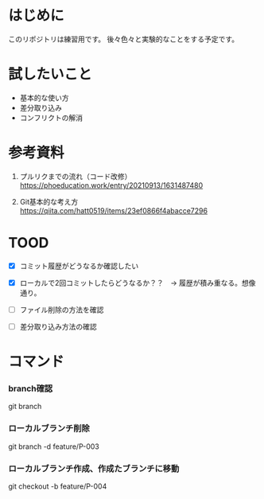# はじめに

このリポジトリは練習用です。
後々色々と実験的なことをする予定です。

# 試したいこと

- 基本的な使い方
- 差分取り込み
- コンフリクトの解消

# 参考資料
1. プルリクまでの流れ（コード改修）
https://phoeducation.work/entry/20210913/1631487480

2. Git基本的な考え方
https://qiita.com/hatt0519/items/23ef0866f4abacce7296

# TOOD
- [X] コミット履歴がどうなるか確認したい

- [X] ローカルで2回コミットしたらどうなるか？？　→ 履歴が積み重なる。想像通り。

- [ ] ファイル削除の方法を確認

- [ ] 差分取り込み方法の確認

# コマンド

### branch確認
git branch

### ローカルブランチ削除
git branch -d feature/P-003

### ローカルブランチ作成、作成たブランチに移動
git checkout -b feature/P-004
